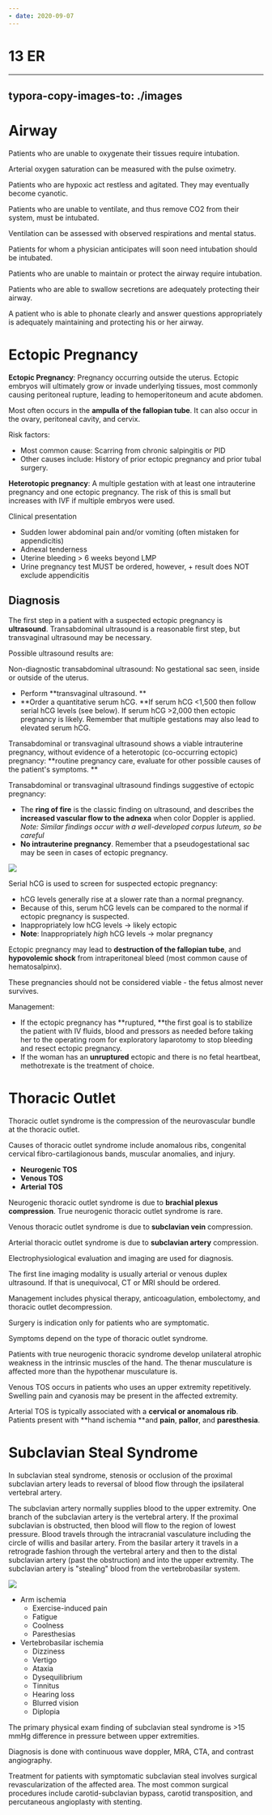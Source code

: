 ```yaml
---
- date: 2020-09-07
---
```


# 13 ER
---

## typora-copy-images-to: ./images

# Airway

Patients who are unable to oxygenate their tissues require intubation.

Arterial oxygen saturation can be measured with the pulse oximetry.

Patients who are hypoxic act restless and agitated. They may eventually become cyanotic.

Patients who are unable to ventilate, and thus remove CO2 from their system, must be intubated.

Ventilation can be assessed with observed respirations and mental status.

Patients for whom a physician anticipates will soon need intubation should be intubated.

Patients who are unable to maintain or protect the airway require intubation.

Patients who are able to swallow secretions are adequately protecting their airway.

A patient who is able to phonate clearly and answer questions appropriately is adequately maintaining and protecting his or her airway.

# Ectopic Pregnancy

**Ectopic Pregnancy**: Pregnancy occurring outside the uterus. Ectopic embryos will ultimately grow or invade underlying tissues, most commonly causing peritoneal rupture, leading to hemoperitoneum and acute abdomen.

Most often occurs in the **ampulla of the fallopian tube**. It can also occur in the ovary, peritoneal cavity, and cervix.

Risk factors:

- Most common cause: Scarring from chronic salpingitis or PID
- Other causes include: History of prior ectopic pregnancy and prior tubal surgery.

**Heterotopic pregnancy**: A multiple gestation with at least one intrauterine pregnancy and one ectopic pregnancy. The risk of this is small but increases with IVF if multiple embryos were used.

Clinical presentation

- Sudden lower abdominal pain and/or vomiting (often mistaken for appendicitis)
- Adnexal tenderness
- Uterine bleeding > 6 weeks beyond LMP
- Urine pregnancy test MUST be ordered, however, + result does NOT exclude appendicitis

## Diagnosis

The first step in a patient with a suspected ectopic pregnancy is **ultrasound**. Transabdominal ultrasound is a reasonable first step, but transvaginal ultrasound may be necessary.

Possible ultrasound results are:

Non-diagnostic transabdominal ultrasound: No gestational sac seen, inside or outside of the uterus.

- Perform \*\*transvaginal ultrasound. \*\*
- \*\*Order a quantitative serum hCG. \*\*If serum hCG <1,500 then follow serial hCG levels (see below). If serum hCG >2,000 then ectopic pregnancy is likely. Remember that multiple gestations may also lead to elevated serum hCG.

Transabdominal or transvaginal ultrasound shows a viable intrauterine pregnancy, without evidence of a heterotopic (co-occurring ectopic) pregnancy: \*\*routine pregnancy care, evaluate for other possible causes of the patient's symptoms. \*\*

Transabdominal or transvaginal ultrasound findings suggestive of ectopic pregnancy:

- The **ring of fire** is the classic finding on ultrasound, and describes the **increased vascular flow to the adnexa** when color Doppler is applied. _Note: Similar findings occur with a well-developed corpus luteum, so be careful_
- **No intrauterine pregnancy**. Remember that a pseudogestational sac may be seen in cases of ectopic pregnancy.

![](https://photos.thisispiggy.com/file/wikiFiles/31BE95AD-79A8-4B88-829E-6AB300BFEA5C.jpg)

Serial hCG is used to screen for suspected ectopic pregnancy:

- hCG levels generally rise at a slower rate than a normal pregnancy.
- Because of this, serum hCG levels can be compared to the normal if ectopic pregnancy is suspected.
- Inappropriately low hCG levels → likely ectopic
- **Note**: Inappropriately _high_ hCG levels → molar pregnancy

Ectopic pregnancy may lead to **destruction of the fallopian tube**, and **hypovolemic shock** from intraperitoneal bleed (most common cause of hematosalpinx).

These pregnancies should not be considered viable - the fetus almost never survives.

Management:

- If the ectopic pregnancy has \*\*ruptured, \*\*the first goal is to stabilize the patient with IV fluids, blood and pressors as needed before taking her to the operating room for exploratory laparotomy to stop bleeding and resect ectopic pregnancy.
- If the woman has an **unruptured** ectopic and there is no fetal heartbeat, methotrexate is the treatment of choice.

# Thoracic Outlet

Thoracic outlet syndrome is the compression of the neurovascular bundle at the thoracic outlet.

Causes of thoracic outlet syndrome include anomalous ribs, congenital cervical fibro-cartilagionous bands, muscular anomalies, and injury.

- **Neurogenic TOS**
- **Venous TOS**
- **Arterial TOS**

Neurogenic thoracic outlet syndrome is due to **brachial plexus compression**. True neurogenic thoracic outlet syndrome is rare.

Venous thoracic outlet syndrome is due to **subclavian vein** compression.

Arterial thoracic outlet syndrome is due to **subclavian artery** compression.

Electrophysiological evaluation and imaging are used for diagnosis.

The first line imaging modality is usually arterial or venous duplex ultrasound.  If that is unequivocal, CT or MRI should be ordered.

Management includes physical therapy, anticoagulation, embolectomy, and thoracic outlet decompression.

Surgery is indication only for patients who are symptomatic.

Symptoms depend on the type of thoracic outlet syndrome.

Patients with true neurogenic thoracic syndrome develop unilateral atrophic weakness in the intrinsic muscles of the hand. The thenar musculature is affected more than the hypothenar musculature is.

Venous TOS occurs in patients who uses an upper extremity repetitively. Swelling pain and cyanosis may be present in the affected extremity.

Arterial TOS is typically associated with a **cervical or anomalous rib**. Patients present with \*\*hand ischemia \*\*and **pain**, **pallor**, and **paresthesia**.

# Subclavian Steal Syndrome

In subclavian steal syndrome, stenosis or occlusion of the proximal subclavian artery leads to reversal of blood flow through the ipsilateral vertebral artery.

The subclavian artery normally supplies blood to the upper extremity. One branch of the subclavian artery is the vertebral artery. If the proximal subclavian is obstructed, then blood will flow to the region of lowest pressure. Blood travels through the intracranial vasculature including the circle of willis and basilar artery. From the basilar artery it travels in a retrograde fashion through the vertebral artery and then to the distal subclavian artery (past the obstruction) and into the upper extremity. The subclavian artery is "stealing" blood from the vertebrobasilar system.

![](https://photos.thisispiggy.com/file/wikiFiles/64AA188B-C555-4BFA-92DD-9C68539A90F8.jpg)

- Arm ischemia
	- Exercise-induced pain
	- Fatigue
	- Coolness
	- Paresthesias
- Vertebrobasilar ischemia
	- Dizziness
	- Vertigo
	- Ataxia
	- Dysequilibrium
	- Tinnitus
	- Hearing loss
	- Blurred vision
	- Diplopia

The primary physical exam finding of subclavian steal syndrome is >15 mmHg difference in pressure between upper extremities.

Diagnosis is done with continuous wave doppler, MRA, CTA, and contrast angiography.

Treatment for patients with symptomatic subclavian steal involves surgical revascularization of the affected area. The most common surgical procedures include carotid-subclavian bypass, carotid transposition, and percutaneous angioplasty with stenting.

